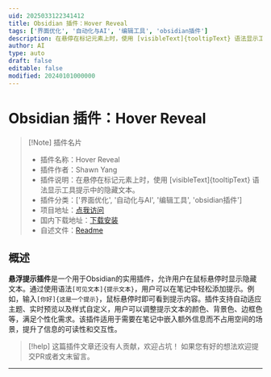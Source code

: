 ```yaml
---
uid: 2025033122341412
title: Obsidian 插件：Hover Reveal
tags: ['界面优化', '自动化与AI', '编辑工具', 'obsidian插件']
description: 在悬停在标记元素上时，使用 [visibleText]{tooltipText} 语法显示工具提示中的隐藏文本。
author: AI
type: auto
draft: false
editable: false
modified: 20240101000000
---
```


# Obsidian 插件：Hover Reveal

> [!Note] 插件名片
> - 插件名称：Hover Reveal
> - 插件作者：Shawn Yang
> - 插件说明：在悬停在标记元素上时，使用 [visibleText]{tooltipText} 语法显示工具提示中的隐藏文本。
> - 插件分类：['界面优化', '自动化与AI', '编辑工具', 'obsidian插件']
> - 项目地址：[点我访问](https://github.com/Asrieal/HoverReveal)
> - 国内下载地址：[下载安装](https://pkmer.cn/products/plugin/pluginMarket/?hover-reveal)
> - 自述文件：[Readme](https://ghproxy.net/https://raw.githubusercontent.com/Asrieal/HoverReveal/master/README.md)



## 概述

**悬浮提示插件**是一个用于Obsidian的实用插件，允许用户在鼠标悬停时显示隐藏文本。通过使用语法`[可见文本]{提示文本}`，用户可以在笔记中轻松添加提示。例如，输入`[你好]{这是一个提示}`，鼠标悬停时即可看到提示内容。插件支持自动适应主题、实时预览以及样式自定义，用户可以调整提示文本的颜色、背景色、边框色等，满足个性化需求。该插件适用于需要在笔记中嵌入额外信息而不占用空间的场景，提升了信息的可读性和交互性。


> [!help] 
> 这篇插件文章还没有人贡献，欢迎占坑！
> 如果您有好的想法欢迎提交PR或者文末留言。
> 

---



